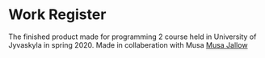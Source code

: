 # Work Register
The finished product made for programming 2 course held in University of Jyvaskyla in spring 2020.
Made in collaberation with Musa [Musa Jallow](http://users.jyu.fi/~mujajall/public_html/cv/#)
